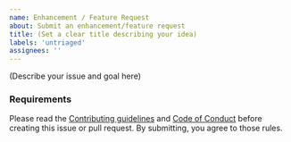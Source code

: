 ```yaml
---
name: Enhancement / Feature Request
about: Submit an enhancement/feature request
title: (Set a clear title describing your idea)
labels: 'untriaged'
assignees: ''
---
```


(Describe your issue and goal here)
  
### Requirements
  
Please read the [Contributing guidelines](https://github.com/target/emoji_manager/blob/main/CONTRIBUTING.md) and [Code of Conduct](https://github.com/target/.github/blob/main/CODE_OF_CONDUCT.md) before creating this issue or pull request. By submitting, you agree to those rules.